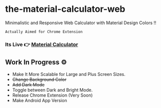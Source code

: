 # the-material-calculator-web

Minimalistic and Responsive Web Calculator with Material Design Colors !!
```
Actually Aimed for Chrome Extension
```
### Its Live 👉 [Material Calculator](https://theadityanvs.github.io/the-material-calculator-web/)

## Work In Progress ⚙️
- Make It More Scalable for Large and Plus Screen Sizes.
- ~~Change Background Color~~
- ~~Add Dark Mode~~
- Toggle between Dark and Bright Mode.
- Release Chrome Extension (Very Soon)
- Make Android App Version
